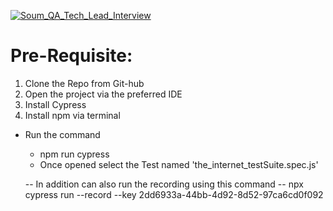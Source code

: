 [![Soum_QA_Tech_Lead_Interview](https://img.shields.io/endpoint?url=https://dashboard.cypress.io/badge/detailed/ecw8af&style=flat&logo=cypress)](https://dashboard.cypress.io/projects/ecw8af/runs)

# Pre-Requisite:
1. Clone the Repo from Git-hub
2. Open the project via the preferred IDE
3. Install Cypress
4. Install npm via terminal

- Run the command 
  - npm run cypress
  - Once opened select the Test named 'the_internet_testSuite.spec.js'
  
  -- In addition can also run the recording using this command
  -- npx cypress run --record --key 2dd6933a-44bb-4d92-8d52-97ca6cd0f092

